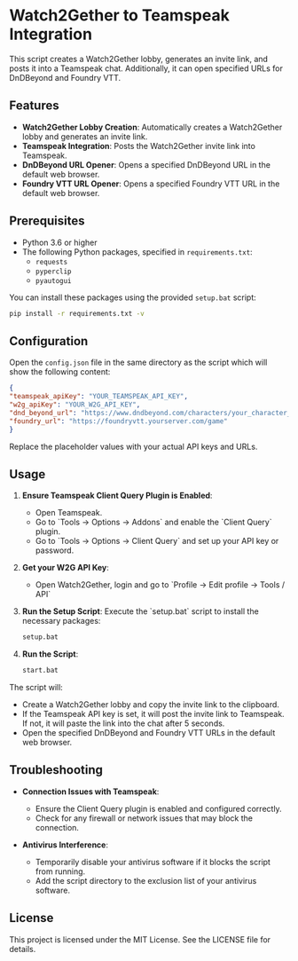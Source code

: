 
# Watch2Gether to Teamspeak Integration

This script creates a Watch2Gether lobby, generates an invite link, and posts it into a Teamspeak chat. Additionally, it can open specified URLs for DnDBeyond and Foundry VTT.

## Features

- **Watch2Gether Lobby Creation**: Automatically creates a Watch2Gether lobby and generates an invite link.
- **Teamspeak Integration**: Posts the Watch2Gether invite link into Teamspeak.
- **DnDBeyond URL Opener**: Opens a specified DnDBeyond URL in the default web browser.
- **Foundry VTT URL Opener**: Opens a specified Foundry VTT URL in the default web browser.

## Prerequisites

- Python 3.6 or higher
- The following Python packages, specified in `requirements.txt`:
    - `requests`
    - `pyperclip`
    - `pyautogui`

You can install these packages using the provided `setup.bat` script:
```bash
pip install -r requirements.txt -v
```

## Configuration

Open the `config.json` file in the same directory as the script which will show the following content:

```json
{
"teamspeak_apiKey": "YOUR_TEAMSPEAK_API_KEY",
"w2g_apiKey": "YOUR_W2G_API_KEY",
"dnd_beyond_url": "https://www.dndbeyond.com/characters/your_character_id",
"foundry_url": "https://foundryvtt.yourserver.com/game"
}
```

Replace the placeholder values with your actual API keys and URLs.

## Usage

1. **Ensure Teamspeak Client Query Plugin is Enabled**:
    - Open Teamspeak.
    - Go to \`Tools -> Options -> Addons\` and enable the \`Client Query\` plugin.
    - Go to \`Tools -> Options -> Client Query\` and set up your API key or password.

2. **Get your W2G API Key**:
    - Open Watch2Gether, login and go to \`Profile -> Edit profile -> Tools / API\`
   
3. **Run the Setup Script**:
   Execute the \`setup.bat\` script to install the necessary packages:
   ```bash
   setup.bat
   ```

4. **Run the Script**:
   ```bash
   start.bat
   ```

The script will:
- Create a Watch2Gether lobby and copy the invite link to the clipboard.
- If the Teamspeak API key is set, it will post the invite link to Teamspeak. If not, it will paste the link into the chat after 5 seconds.
- Open the specified DnDBeyond and Foundry VTT URLs in the default web browser.

## Troubleshooting

- **Connection Issues with Teamspeak**:
    - Ensure the Client Query plugin is enabled and configured correctly.
    - Check for any firewall or network issues that may block the connection.

- **Antivirus Interference**:
    - Temporarily disable your antivirus software if it blocks the script from running.
    - Add the script directory to the exclusion list of your antivirus software.

## License

This project is licensed under the MIT License. See the LICENSE file for details.
